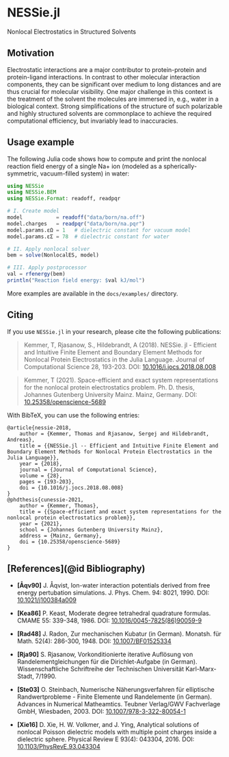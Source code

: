# NESSie.jl
Nonlocal Electrostatics in Structured Solvents


## Motivation
Electrostatic interactions are a major contributor to protein-protein and protein-ligand interactions. In contrast to other molecular interaction components, they can be significant over medium to long distances and are thus crucial for molecular visibility. One major challenge in this context is the treatment of the solvent the molecules are immersed in, e.g., water in a biological context. Strong simplifications of the structure of such polarizable and highly structured solvents are commonplace to achieve the required computational efficiency, but invariably lead to inaccuracies.


## Usage example
The following Julia code shows how to compute and print the nonlocal reaction field energy
of a single Na+ ion (modeled as a spherically-symmetric, vacuum-filled system) in water:

```julia
using NESSie
using NESSie.BEM
using NESSie.Format: readoff, readpqr

# I. Create model
model           = readoff("data/born/na.off")
model.charges   = readpqr("data/born/na.pqr")
model.params.εΩ = 1   # dielectric constant for vacuum model
model.params.εΣ = 78  # dielectric constant for water

# II. Apply nonlocal solver
bem = solve(NonlocalES, model)

# III. Apply postprocessor
val = rfenergy(bem)
println("Reaction field energy: $val kJ/mol")
```
More examples are available in the `docs/examples/` directory.


## Citing
If you use `NESSie.jl` in your research, please cite the following publications:
> Kemmer, T, Rjasanow, S., Hildebrandt, A (2018). NESSie. jl - Efficient and Intuitive
> Finite Element and Boundary Element Methods for Nonlocal Protein Electrostatics in the
> Julia Language. Journal of Computational Science 28, 193-203. DOI: [10.1016/j.jocs.2018.08.008](https://doi.org/10.1016/j.jocs.2018.08.008)

> Kemmer, T (2021). Space-efficient and exact system representations for the nonlocal protein
> electrostatics problem. Ph. D. thesis, Johannes Gutenberg University Mainz. Mainz, Germany. DOI: [10.25358/openscience-5689](https://doi.org/10.25358/openscience-5689)

With BibTeX, you can use the following entries:
```
@article{nessie-2018,
    author = {Kemmer, Thomas and Rjasanow, Sergej and Hildebrandt, Andreas},
    title = {{NESSie.jl -- Efficient and Intuitive Finite Element and Boundary Element Methods for Nonlocal Protein Electrostatics in the Julia Language}},
    year = {2018},
    journal = {Journal of Computational Science},
    volume = {28},
    pages = {193-203},
    doi = {10.1016/j.jocs.2018.08.008}
}
@phdthesis{cunessie-2021,
    author = {Kemmer, Thomas},
    title = {{Space-efficient and exact system representations for the nonlocal protein electrostatics problem}},
    year = {2021},
    school = {Johannes Gutenberg University Mainz},
    address = {Mainz, Germany},
    doi = {10.25358/openscience-5689}
}
```


## [References](@id Bibliography)

 * **[Åqv90]**
   J. Åqvist, Ion-water interaction potentials derived from free energy pertubation
   simulations. J. Phys. Chem. 94: 8021, 1990. DOI: [10.1021/j100384a009](https://doi.org/10.1021/j100384a009)

 * **[Kea86]**
   P. Keast, Moderate degree tetrahedral quadrature formulas. CMAME 55: 339-348, 1986. DOI: [10.1016/0045-7825(86)90059-9](https://doi.org/10.1016/0045-7825(86)90059-9)

 * **[Rad48]**
   J. Radon, Zur mechanischen Kubatur (in German). Monatsh. für Math. 52(4): 286-300, 1948. DOI: [10.1007/BF01525334](https://doi.org/10.1007/BF01525334)

 * **[Rja90]**
   S. Rjasanow, Vorkonditionierte iterative Auflösung von Randelementgleichungen für die
   Dirichlet-Aufgabe (in German). Wissenschaftliche Schriftreihe der Technischen
   Universität Karl-Marx-Stadt, 7/1990.

 * **[Ste03]**
   O. Steinbach, Numerische Näherungsverfahren für elliptische Randwertprobleme - Finite
   Elemente und Randelemente (in German). Advances in Numerical Matheamtics. Teubner
   Verlag/GWV Fachverlage GmbH, Wiesbaden, 2003. DOI: [10.1007/978-3-322-80054-1](https://doi.org/10.1007/978-3-322-80054-1)

 * **[Xie16]**
   D. Xie, H. W. Volkmer, and J. Ying, Analytical solutions of nonlocal Poisson dielectric
   models with multiple point charges inside a dielectric sphere. Physical Review E 93(4):
   043304, 2016. DOI: [10.1103/PhysRevE.93.043304](https://doi.org/10.1103/PhysRevE.93.043304)
